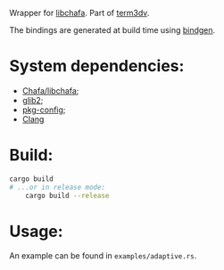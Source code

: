 Wrapper for [libchafa](https://hpjansson.org/chafa/development/). Part of [term3dv](https://github.com/uiriansan/term3dv).

The bindings are generated at build time using [bindgen](https://docs.rs/bindgen/latest/bindgen/).

# System dependencies:
- [Chafa/libchafa](https://hpjansson.org/chafa/);
- [glib2](https://docs.gtk.org/glib/);
- [pkg-config](https://www.freedesktop.org/wiki/Software/pkg-config/);
- [Clang](https://rust-lang.github.io/rust-bindgen/requirements.html)

# Build:
```bash
cargo build
# ...or in release mode:
    cargo build --release
```

# Usage:
An example can be found in `examples/adaptive.rs`.

